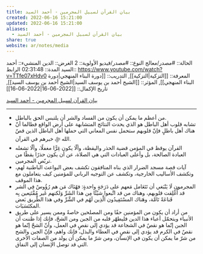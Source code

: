 ```yaml
---
title: بيان القرآن لسبيل المجرمين - أحمد السيد
created: 2022-06-16 15:21:00
updated: 2022-06-16 15:21:00
aliases:
  - بيان القرآن لسبيل المجرمين - أحمد السيد
share: true
website: ar/notes/media
---
```


الحالة:: #مصدر/معالج
النوع:: #مصدر/فيديو
اﻷولوية:: 2
الغرض:: الدين
المنشيء:: أحمد السيد
المدة:: 02:31:48
الرابط:: <https://www.youtube.com/watch?v=TTfe07xHdv0>
المعرفة:: [[التزكية|التزكية]],
التدريب:: [[دورة البناء المنهجي|دورة البناء المنهجي]],
المؤثر:: [[الشيخ أحمد بن يوسف السيد|الشيخ أحمد بن يوسف السيد]],
تاريخ اﻹكمال:: [[2022-06-16|2022-06-16]]

[بيان القرآن لسبيل المجرمين - أحمد السيد](https://www.youtube.com/watch?v=TTfe07xHdv0)

---

- من أعظم ما يمكن أن يكون من الفساد والشر أن يلتبس الحق بالباطل.
- تشابه قلوب أهل الباطل هو الذي يحدث النتائج المتشابهة على أرض الواقع فطالما أنّ هناك أهل باطلٍ فإنّ قلوبهم ستحمل نفس المعاني التي حملها أهل الباطل الذين قصّ الله ﷻ خبرهم في القرآن.
- القرآن يوقظ في المؤمن قضية الحذر واليقظة، وألّا يكون غِرًّا مغفلًا، وألّا تشغله العبادة الصالحة، بل وأعلى العبادات التي هي الصلاة، عن أن يكون حذرًا يقظًا من تربّص المجرمين.
- آيات قصة مسجد الضرار الذي بناه المنافقون تكشف بعض البواعث الباطنية لهم، وتكشف الأساليب الخارجية، وتكشف عن التوجيه الرباني للمؤمنين كيف يتعاملون مع هذا الموقف.
- المجرمون لَا يَنْبَغي أن تَتَعَامل مَعهم على دَرَجَةٍ واحدةٍ: فهُنَاك مَن هم رُؤُوسٌ فِي الشر قد أُغْلِقت قلوبهم، وهناك من قد اتَّبعوا شيْئًا مِن هذا الشَرِّ وَلكنهم غَير مُقْتَنِعين بِه قَناعَةً تَامَّة، وهَناك المسْتَفِيدُون الَّذِين لَهُم في الشَّرِّ وفي هذا الطَّريق بَعض المكتَسَبَات.
- من أراد أن يكون من المؤمنين حقًا ومن المصلحين خاصةً وممن يسير على طريق الأنبياء ويتحمّل أعباء هذا الدين فليطهّر قلبه من الجبن ومن الشحّ، فإنك إذا ظننت أن الجبن إنّما هو نقصٌ في الشجاعة قد يؤدي إلى نقصٍ في العمل، وأنّ الشحّ إنّما هو نقصٌ في الكرم قد يؤدي إلى نقصٍ في العطاء والبذل، فإنك واهم، فإنّ الجبن والشح من شرّ ما يمكن أن يكون في الإنسان، ومن شرّ ما يمكن أن يولد من الصفات الأخرى التي قد توصل الإنسان إلى النفاق.
